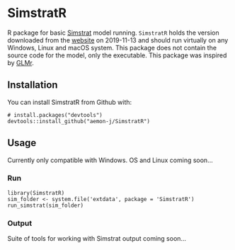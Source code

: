 SimstratR
====


R package for basic [Simstrat](https://github.com/Eawag-AppliedSystemAnalysis/Simstrat) model running. `SimstratR` holds the version downloaded from the [website](https://github.com/Eawag-AppliedSystemAnalysis/Simstrat/releases) on 2019-11-13 and should run virtually on any Windows, Linux and macOS system.  This package does not contain the source code for the model, only the executable. This package was inspired by [GLMr](https://github.com/GLEON/GLMr).

## Installation

You can install SimstratR from Github with:

```{r gh-installation, eval = FALSE}
# install.packages("devtools")
devtools::install_github("aemon-j/SimstratR")
```
## Usage
Currently only compatible with Windows. OS and Linux coming soon...

### Run

```{r example, eval=FALSE}
library(SimstratR)
sim_folder <- system.file('extdata', package = 'SimstratR')
run_simstrat(sim_folder)
```

### Output
Suite of tools for working with Simstrat output coming soon...
